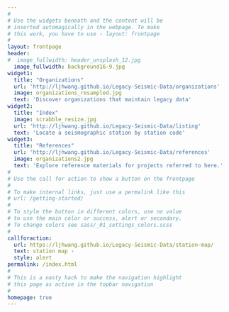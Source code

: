 ```yaml
---
#
# Use the widgets beneath and the content will be
# inserted automagically in the webpage. To make
# this work, you have to use › layout: frontpage
#
layout: frontpage
header:
#  image_fullwidth: header_unsplash_12.jpg
  image_fullwidth: background16-9.jpg
widget1:
  title: "Organizations"
  url: 'http://ljhwang.github.io/Legacy-Seismic-Data/organizations'
  image: organizations_resampled.jpg
  text: 'Discover organizations that maintain legacy data'
widget2:
  title: "Index"
  image: scrabble_resize.jpg
  url: 'http://ljhwang.github.io/Legacy-Seismic-Data/listing'
  text: 'Locate a seismographic station by station code'
widget3:
  title: "References"
  url: 'http://ljhwang.github.io/Legacy-Seismic-Data/references'
  image: organizations2.jpg
  text: 'Explore reference materials for projects referred to here.'
#
# Use the call for action to show a button on the frontpage
#
# To make internal links, just use a permalink like this
# url: /getting-started/
#
# To style the button in different colors, use no value
# to use the main color or success, alert or secondary.
# To change colors see sass/_01_settings_colors.scss
#
callforaction:
  url: https://ljhwang.github.io/Legacy-Seismic-Data/station-map/
  text: station map ›
  style: alert
permalink: /index.html
#
# This is a nasty hack to make the navigation highlight
# this page as active in the topbar navigation
#
homepage: true
---
```

